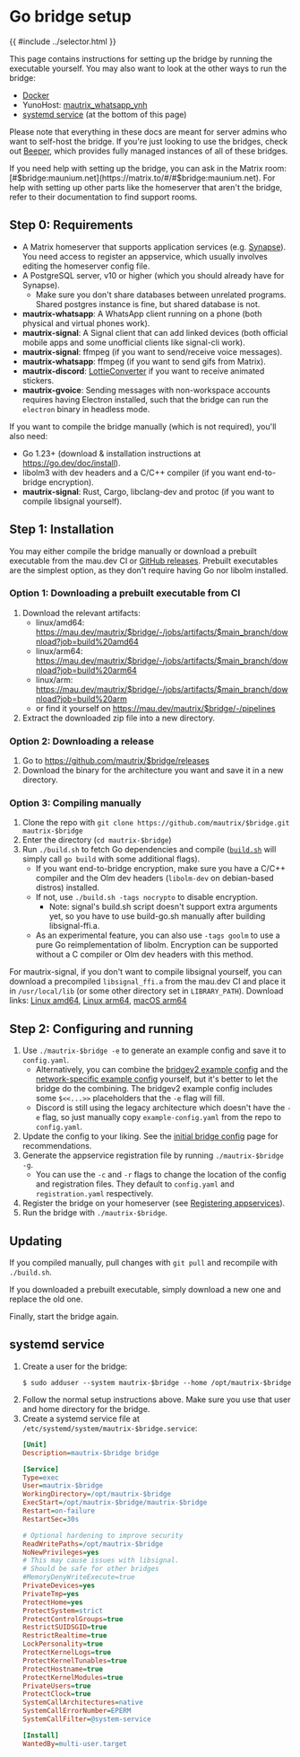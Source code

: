 # Go bridge setup

{{ #include ../selector.html }}

This page contains instructions for setting up the bridge by running the
executable yourself. You may also want to look at the other ways to run
the bridge:

* [Docker](../general/docker-setup.md)
* <span class="bridge-filter" bridges="whatsapp"></span> YunoHost:
  <a href="https://github.com/YunoHost-Apps/mautrix_whatsapp_ynh">mautrix_whatsapp_ynh<span class="bridge-filter" bridges="whatsapp"></span></a>
* [systemd service](#systemd-service) (at the bottom of this page)

Please note that everything in these docs are meant for server admins who want
to self-host the bridge. If you're just looking to use the bridges, check out
[Beeper], which provides fully managed instances of all of these bridges.

[Beeper]: https://www.beeper.com/

If you need help with setting up the bridge, you can ask in the Matrix room:
[#$bridge:maunium.net](https://matrix.to/#/#$bridge:maunium.net). For help with
setting up other parts like the homeserver that aren't the bridge, refer to
their documentation to find support rooms.

## Step 0: Requirements
* A Matrix homeserver that supports application services (e.g. [Synapse](https://github.com/element-hq/synapse)).
  You need access to register an appservice, which usually involves editing the
  homeserver config file.
* A PostgreSQL server, v10 or higher (which you should already have for Synapse).
  * Make sure you don't share databases between unrelated programs.
    Shared postgres instance is fine, but shared database is not.
* <span class="bridge-filter" bridges="whatsapp">**mautrix-whatsapp**: </span>
  A WhatsApp client running on a phone (both physical and virtual phones work).
* <span class="bridge-filter" bridges="signal">**mautrix-signal**: </span>
  A Signal client that can add linked devices (both official mobile apps and
  some unofficial clients like signal-cli work).
* <span class="bridge-filter" bridges="signal">**mautrix-signal**: </span>
  ffmpeg (if you want to send/receive voice messages).
* <span class="bridge-filter" bridges="whatsapp">**mautrix-whatsapp**: </span>
  ffmpeg (if you want to send gifs from Matrix).
* <span class="bridge-filter" bridges="discord">**mautrix-discord**: </span>
  [LottieConverter](https://github.com/sot-tech/LottieConverter) if you want
  to receive animated stickers.
* <span class="bridge-filter" bridges="gvoice">**mautrix-gvoice**: </span>
  Sending messages with non-workspace accounts requires having Electron installed,
  such that the bridge can run the `electron` binary in headless mode.

If you want to compile the bridge manually (which is not required), you'll also need:

* Go 1.23+ (download & installation instructions at <https://go.dev/doc/install>).
* libolm3 with dev headers and a C/C++ compiler (if you want end-to-bridge encryption).
* <span class="bridge-filter" bridges="signal">**mautrix-signal**: </span>
  Rust, Cargo, libclang-dev and protoc (if you want to compile libsignal yourself).

## Step 1: Installation
You may either compile the bridge manually or download a prebuilt executable
from the mau.dev CI or [GitHub releases](https://github.com/mautrix/$bridge/releases).
Prebuilt executables are the simplest option, as they don't require having Go
nor libolm installed.

### Option 1: Downloading a prebuilt executable from CI
1. Download the relevant artifacts:
   * linux/amd64: <https://mau.dev/mautrix/$bridge/-/jobs/artifacts/$main_branch/download?job=build%20amd64>
   * linux/arm64: <https://mau.dev/mautrix/$bridge/-/jobs/artifacts/$main_branch/download?job=build%20arm64>
   * linux/arm: <https://mau.dev/mautrix/$bridge/-/jobs/artifacts/$main_branch/download?job=build%20arm>
     <span class="bridge-filter" bridges="all,!signal"></span>
   * or find it yourself on <https://mau.dev/mautrix/$bridge/-/pipelines>
2. Extract the downloaded zip file into a new directory.

### Option 2: Downloading a release
1. Go to <https://github.com/mautrix/$bridge/releases>
2. Download the binary for the architecture you want and save it in a new
   directory.

### Option 3: Compiling manually
1. Clone the repo with `git clone https://github.com/mautrix/$bridge.git mautrix-$bridge`
2. Enter the directory (`cd mautrix-$bridge`)
3. Run `./build.sh` to fetch Go dependencies and compile
   ([`build.sh`] will simply call `go build` with some additional flags).
   * If you want end-to-bridge encryption, make sure you have a C/C++ compiler
     and the Olm dev headers (`libolm-dev` on debian-based distros) installed.
   * If not, use `./build.sh -tags nocrypto` to disable encryption.
     * Note: signal's build.sh script doesn't support extra arguments yet,
       so you have to use build-go.sh manually after building libsignal-ffi.a.
   * As an experimental feature, you can also use `-tags goolm` to use a pure
     Go reimplementation of libolm. Encryption can be supported without a C
     compiler or Olm dev headers with this method.

<div class="bridge-filter" bridges="signal">

  For mautrix-signal, if you don't want to compile libsignal yourself, you can
  download a precompiled `libsignal_ffi.a` from the mau.dev CI and place it in
  `/usr/local/lib` (or some other directory set in `LIBRARY_PATH`). Download links:
  [Linux amd64](https://mau.dev/tulir/gomuks-build-docker/-/jobs/artifacts/master/raw/libsignal_ffi.a?job=libsignal%20linux%20amd64),
  [Linux arm64](https://mau.dev/tulir/gomuks-build-docker/-/jobs/artifacts/master/raw/libsignal_ffi.a?job=libsignal%20linux%20arm64),
  [macOS arm64](https://mau.dev/tulir/gomuks-build-docker/-/jobs/artifacts/master/raw/libsignal_ffi.a?job=libsignal%20macos%20arm64)

</div>

[`build.sh`]: https://github.com/mautrix/$bridge/blob/main/build.sh

## Step 2: Configuring and running
1. Use `./mautrix-$bridge -e` to generate an example config and save it to
   `config.yaml`.
   * Alternatively, you can combine the [bridgev2 example config](https://github.com/mautrix/go/blob/main/bridgev2/matrix/mxmain/example-config.yaml)
     and the [network-specific example config](https://github.com/mautrix/$bridge/blob/main/pkg/connector/example-config.yaml)
     yourself, but it's better to let the bridge do the combining. The bridgev2
     example config includes some `$<<...>>` placeholders that the `-e` flag
     will fill.
   * Discord is still using the legacy architecture which doesn't have the `-e`
     flag, so just manually copy `example-config.yaml` from the repo to `config.yaml`.
2. Update the config to your liking. See the [initial bridge config](../general/initial-config.md)
   page for recommendations.
3. Generate the appservice registration file by running `./mautrix-$bridge -g`.
   * You can use the `-c` and `-r` flags to change the location of the config
     and registration files. They default to `config.yaml` and
     `registration.yaml` respectively.
4. Register the bridge on your homeserver (see [Registering appservices]).
5. Run the bridge with `./mautrix-$bridge`.

[Registering appservices]: ../general/registering-appservices.md

## Updating
If you compiled manually, pull changes with `git pull` and recompile with
`./build.sh`.

If you downloaded a prebuilt executable, simply download a new one and replace
the old one.

Finally, start the bridge again.

## systemd service
1. Create a user for the bridge:
   ```shell
   $ sudo adduser --system mautrix-$bridge --home /opt/mautrix-$bridge
   ```
2. Follow the normal setup instructions above.
   Make sure you use that user and home directory for the bridge.
4. Create a systemd service file at `/etc/systemd/system/mautrix-$bridge.service`:
   ```ini
   [Unit]
   Description=mautrix-$bridge bridge
   
   [Service]
   Type=exec
   User=mautrix-$bridge
   WorkingDirectory=/opt/mautrix-$bridge
   ExecStart=/opt/mautrix-$bridge/mautrix-$bridge
   Restart=on-failure
   RestartSec=30s
   
   # Optional hardening to improve security
   ReadWritePaths=/opt/mautrix-$bridge
   NoNewPrivileges=yes
   # This may cause issues with libsignal.
   # Should be safe for other bridges
   #MemoryDenyWriteExecute=true
   PrivateDevices=yes
   PrivateTmp=yes
   ProtectHome=yes
   ProtectSystem=strict
   ProtectControlGroups=true
   RestrictSUIDSGID=true
   RestrictRealtime=true
   LockPersonality=true
   ProtectKernelLogs=true
   ProtectKernelTunables=true
   ProtectHostname=true
   ProtectKernelModules=true
   PrivateUsers=true
   ProtectClock=true
   SystemCallArchitectures=native
   SystemCallErrorNumber=EPERM
   SystemCallFilter=@system-service
   
   [Install]
   WantedBy=multi-user.target
   ```
